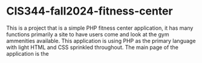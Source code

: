 # CIS344-fall2024-fitness-center

This is a project that is a simple PHP fitness center application, 
it has many functions primarily a site to have users come and look at the gym ammenities available.
This application is using PHP as the primary language with light HTML and CSS sprinkled throughout. 
The main page of the application is the 
